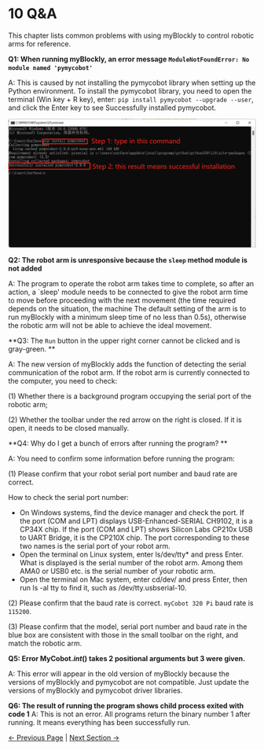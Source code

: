 # 10 Q&A

This chapter lists common problems with using myBlockly to control robotic arms for reference.

**Q1: When running myBlockly, an error message `ModuleNotFoundError: No module named 'pymycobot'`**

A: This is caused by not installing the pymycobot library when setting up the Python environment. To install the pymycobot library, you need to open the terminal (Win key + R key), enter: `pip install pymycobot --upgrade --user`, and click the Enter key to see Successfully installed pymycobot.

<img src="../../../../resources/5-BasicApplication/5.2.1/pi/img/Q&A/pymycobotinstallation.jpg" style="zoom: 50%;" />



**Q2: The robot arm is unresponsive because the `sleep` method module is not added**

A: The program to operate the robot arm takes time to complete, so after an action, a `sleep' module needs to be connected to give the robot arm time to move before proceeding with the next movement (the time required depends on the situation, the machine The default setting of the arm is to run myBlockly with a minimum sleep time of no less than 0.5s), otherwise the robotic arm will not be able to achieve the ideal movement.



**Q3: The `Run` button in the upper right corner cannot be clicked and is gray-green. **

A: The new version of myBlockly adds the function of detecting the serial communication of the robot arm. If the robot arm is currently connected to the computer, you need to check:

(1) Whether there is a background program occupying the serial port of the robotic arm;

(2) Whether the toolbar under the red arrow on the right is closed. If it is open, it needs to be closed manually.



**Q4: Why do I get a bunch of errors after running the program? **

A: You need to confirm some information before running the program:

(1) Please confirm that your robot serial port number and baud rate are correct.

 How to check the serial port number:

* On Windows systems, find the device manager and check the port.
   If the port (COM and LPT) displays USB-Enhanced-SERIAL CH9102, it is a CP34X chip.
   If the port (COM and LPT) shows Silicon Labs CP210x USB to UART Bridge, it is the CP210X chip. The port corresponding to these two names is the serial port of your robot arm.
* Open the terminal on Linux system, enter ls/dev/tty* and press Enter. What is displayed is the serial number of the robot arm. Among them AMA0 or USB0
   etc. is the serial number of your robotic arm.
* Open the terminal on Mac system, enter cd/dev/ and press Enter, then run ls -al tty to find it, such as /dev/tty.usbserial-10.

(2) Please confirm that the baud rate is correct. `myCobot 320 Pi` baud rate is `115200`.

(3) Please confirm that the model, serial port number and baud rate in the blue box are consistent with those in the small toolbar on the right, and match the robotic arm.



**Q5: Error MyCobot._int_() takes 2 positional arguments but 3 were given.**

A: This error will appear in the old version of myBlockly because the versions of myBlockly and pymycobot are not compatible. Just update the versions of myBlockly and pymycobot driver libraries.



**Q6: The result of running the program shows child process exited with code 1**
A: This is not an error. All programs return the binary number 1 after running. It means everything has been successfully run.




 [← Previous Page](./9-PumpUse.md) | [Next Section →](../../5.2.2-mystudio/320pi/README.md)